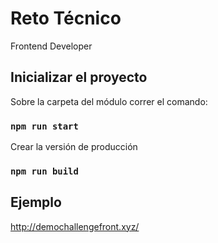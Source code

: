 # Reto Técnico
Frontend Developer


## Inicializar el proyecto

Sobre la carpeta del módulo correr el comando:
### `npm run start `


Crear la versión de producción
### `npm run build `

## Ejemplo
http://demochallengefront.xyz/
